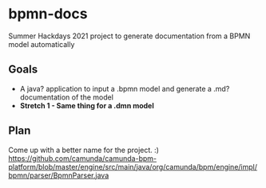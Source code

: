 # bpmn-docs
Summer Hackdays 2021 project to generate documentation from a BPMN model automatically

## Goals
- A java? application to input a .bpmn model and generate a .md? documentation of the model
- **Stretch 1 - Same thing for a .dmn model**


## Plan
Come up with a better name for the project.  :)
https://github.com/camunda/camunda-bpm-platform/blob/master/engine/src/main/java/org/camunda/bpm/engine/impl/bpmn/parser/BpmnParser.java
